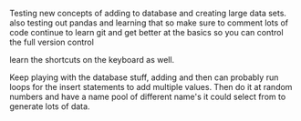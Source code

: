 Testing new concepts of adding to database and creating large data sets.
also testing out pandas and learning that so make sure to comment lots of code
continue to learn git and get better at the basics so you can control the full version control 

learn the shortcuts on the keyboard as well.


Keep playing with the database stuff, adding and then can probably run loops for the insert statements to add multiple values. Then do it at random numbers and have a name pool of different name's it could select from to generate lots of data.
